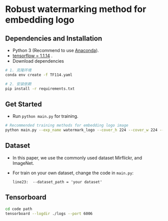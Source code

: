 # Robust watermarking method for embedding logo



## Dependencies and Installation
- Python 3 (Recommend to use [Anaconda](https://www.anaconda.com/download/#linux)).
- [tensorflow = 1.1.14](https://www.tensorflow.org/) .
- Download dependencies

~~~bash
# 1. 克隆环境
conda env create -f TF114.yaml

# 2. 安装依赖
pip install -r requirements.txt
~~~




## Get Started
- Run `python main.py` for training.

~~~bash
# Recommended training methods for embedding logo image
python main.py --exp_name watermark_logo --cover_h 224 --cover_w 224 --num_epochs 500 --batch_size 4 --lr .00001 --dataset_path /home/Dataset/train/mirflickr --cover_mse_ratio 2 --cover_lpips_ratio 1.2 --wm_mse_ratio 8 --wm_lpips_ratio 1 --GPU 0 --only_secret_N 5200 --gauss_stddev 0.01 --max_warp 0.01 --max_bri 0.01 --rnd_sat 0.01 --max_hue 0.01 --cts_low 0.9 --cts_high 1.1 --mse_gain 100 --mse_gain_epoch 100
~~~



## Dataset
- In this paper, we use the commonly used dataset Mirflickr, and ImageNet.

- For train on your own dataset, change the code in `main.py`:

    `line23:  --dataset_path = 'your dataset' ` 



##  Tensorboard

~~~bash
cd code path
tensorboard --logdir ./logs --port 6006
~~~

